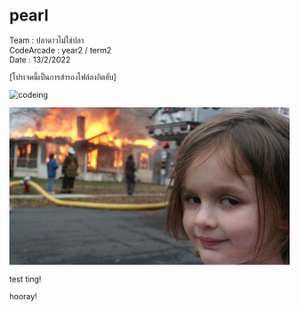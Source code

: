 # pearl
<p> Team : ปลาดาวไม่ใช่ปลา <br>
CodeArcade : year2 / term2 <br>
Date : 13/2/2022 </p>

[โปรเจคนี้เป็นการสำรองไฟล์ลงกิตฮับ]

![codeing](https://i.imgur.com/MvMxQ1a.gif)

![alt meme](src/meme.jpg "meme will show")

test ting!

hooray!
